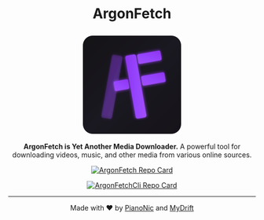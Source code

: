 # <p align="center">ArgonFetch</p>

<p align="center">
  <img src="https://raw.githubusercontent.com/ArgonFetch/.github/834a86167ef8113983b82da675e4fd881e7e217e/profile/assets/logo-simple.svg" width="200" alt="ArgonFetch Logo">
</p>

<p align="center">
  <strong>ArgonFetch is Yet Another Media Downloader.</strong>  
  A powerful tool for downloading videos, music, and other media from various online sources.
</p>

<p align="center">
  <a href="https://github.com/ArgonFetch/ArgonFetch">
    <img src="https://github-readme-stats.vercel.app/api/pin/?username=ArgonFetch&repo=ArgonFetch&theme=radical" alt="ArgonFetch Repo Card">
  </a>
</p>

<p align="center">
  <a href="https://github.com/ArgonFetch/ArgonFetchCli">
    <img src="https://github-readme-stats.vercel.app/api/pin/?username=ArgonFetch&repo=ArgonFetchCli&theme=radical" alt="ArgonFetchCli Repo Card">
  </a>
</p>

---

<p align="center">Made with ❤️ by <a href="https://github.com/Pianonic">PianoNic</a> and <a href="https://github.com/MyDrift-user">MyDrift</a></p>
